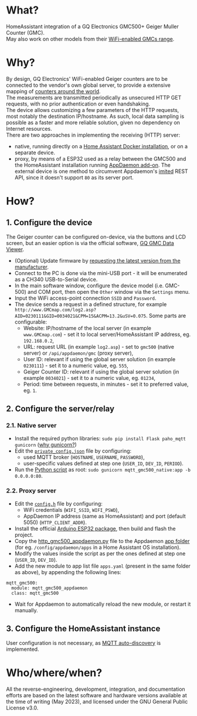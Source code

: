 # What?
HomeAssistant integration of a GQ Electronics GMC500+ Geiger Muller Counter (GMC).  
May also work on other models from their [WiFi-enabled GMCs range](https://www.gqelectronicsllc.com/support/GMC_Selection_Guide.htm).  
 
# Why?
By design, GQ Electronics' WiFi-enabled Geiger counters are to be connected to the vendor's own global server, to provide a extensive mapping of [counters around the world](https://www.gmcmap.com/).  
The measurements are transmitted periodically as unsecured HTTP GET requests, with no prior authentication or even handshaking.  
The device allows customizing a few parameters of the HTTP requests, most notably the destination IP/hostname. As such, local data sampling is possible as a faster and more reliable solution, given no dependency on Internet resources.  
There are two approaches in implementing the receiving (HTTP) server:  
- native, running directly on a [Home Assistant Docker installation](https://www.home-assistant.io/installation/linux#install-home-assistant-container), or on a separate device.  
- proxy, by means of a ESP32 used as a relay between the GMC500 and the HomeAssistant installation running [AppDaemon add-on](https://github.com/hassio-addons/addon-appdaemon). The external device is one method to circumvent Appdaemon's [imited](https://appdaemon.readthedocs.io/en/latest/APPGUIDE.html#restful-api-support) REST API, since it doesn't support `80` as its server port.  

# How?
## 1. Configure the device
The Geiger counter can be configured on-device, via the buttons and LCD screen, but an easier option is via the official software, [GQ GMC Data Viewer](http://www.gqelectronicsllc.com/downloads/download.asp?DownloadID=61).  
- (Optional) Update firmware by [requesting the latest version from the manufacturer](https://www.gqelectronicsllc.com/forum/topic.asp?TOPIC_ID=8895).  
- Connect to the PC is done via the mini-USB port - it will be enumerated as a CH340 USB-to-Serial device.  
- In the main software window, configure the device model (i.e. GMC-500) and COM port, then open the `Other` window via the `Settings` menu.  
- Input the WiFi access-point connection `SSID` and `Password`.  
- The device sends a request in a defined structure, for example `http://www.GMCmap.com/log2.asp?AID=0230111&GID=0034021&CPM=15&ACPM=13.2&uSV=0.075`. Some parts are configurable:  
	- Website: IP/hostname of the local server (in example `www.GMCmap.com`) - set it to local server/HomeAssistant IP address, eg. `192.168.0.2`,  
	- URL: request URL (in example `log2.asp`) - set to `gmc500` (native server) or `/api/appdaemon/gmc` (proxy server),  
	- User ID: relevant if using the global server solution (in example `0230111`) - set it to a numeric value, eg. `555`,  
	- Geiger Counter ID: relevant if using the global server solution (in example `0034021`) - set it to a numeric value, eg. `01234`,  
	- Period: time between requests, in minutes - set it to preferred value, eg. `1`.  
	
## 2. Configure the server/relay
### 2.1. Native server
- Install the required python libraries: `sudo pip install Flask paho_mqtt gunicorn` ([why gunicorn?](https://flask.palletsprojects.com/en/2.0.x/deploying))
- Edit the [`private_config.json`](scripts/private_config.json) file by configuring:
	- used MQTT broker (`HOSTNAME`, `USERNAME`, `PASSWORD`),  
	- user-specific values defined at step one (`USER_ID`, `DEV_ID`, `PERIOD`).  
- Run the [Python script](scripts/mqtt_gmc500_native.py) as root: `sudo gunicorn mqtt_gmc500_native:app -b 0.0.0.0:80`.  

### 2.2. Proxy server
- Edit the [`config.h`](appl/http_relay/config.h) file by configuring:
	- WiFi credentials (`WIFI_SSID`, `WIFI_PSWD`),  
	- AppDaemon IP address (same as HomeAssistant) and port (default 5050) (`HTTP_CLIENT_ADDR`).  
- Install the official [Arduino ESP32 package](https://docs.espressif.com/projects/arduino-esp32/en/latest/installing.html), then build and flash the project.  
- Copy the [http_gmc500_appdaemon.py](scripts/mqtt_gmc500_appdaemon.py) file to the Appdaemon [app folder](https://github.com/hassio-addons/addon-appdaemon/blob/main/appdaemon/DOCS.md) (for eg. `/config/appdaemon/apps` in a Home Assistant OS installation).
- Modify the values inside the script as per the ones defined at step one (`USER_ID`, `DEV_ID`).  
- Add the new module to app list file `apps.yaml` (present in the same folder as above), by appending the following lines:  
```
mqtt_gmc500:
  module: mqtt_gmc500_appdaemon
  class: mqtt_gmc500
```
- Wait for Appdaemon to automatically reload the new module, or restart it manually. 

## 3. Configure the HomeAssistant instance
User configuration is not necessary, as [MQTT auto-discovery](https://www.home-assistant.io/docs/mqtt/discovery/) is implemented.  

# Who/where/when?
All the reverse-engineering, development, integration, and documentation efforts are based on the latest software and hardware versions available at the time of writing (May 2023), and licensed under the GNU General Public License v3.0.
